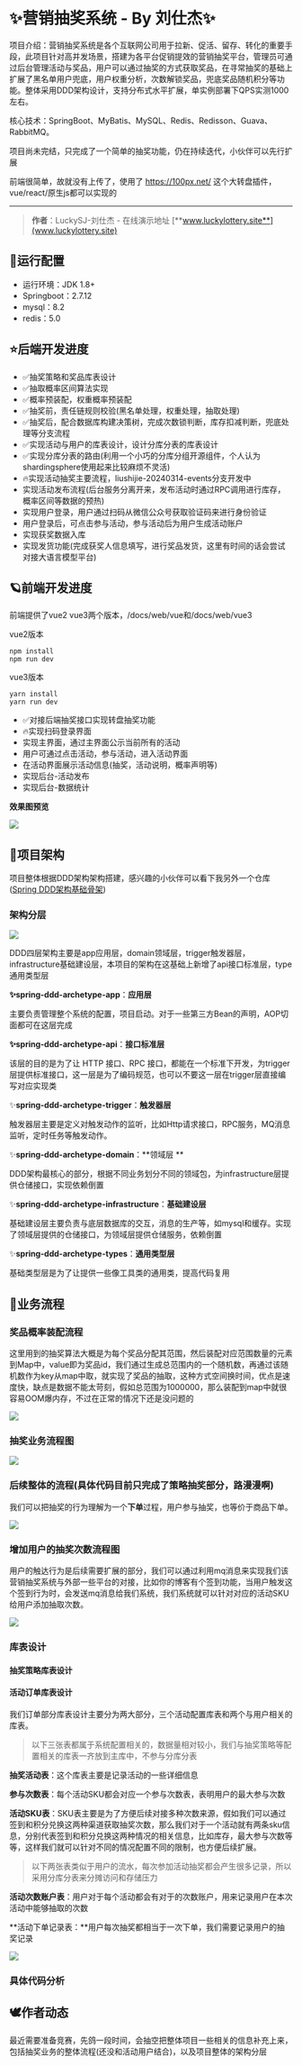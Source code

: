 # ✨营销抽奖系统 - By 刘仕杰✨

项目介绍：营销抽奖系统是各个互联网公司用于拉新、促活、留存、转化的重要手段，此项目针对高并发场景，搭建为各平台促销提效的营销抽奖平台，管理员可通过后台管理活动与奖品，用户可以通过抽奖的方式获取奖品，在寻常抽奖的基础上扩展了黑名单用户兜底，用户权重分析，次数解锁奖品，兜底奖品随机积分等功能。整体采用DDD架构设计，支持分布式水平扩展，单实例部署下QPS实测1000左右。

核心技术：SpringBoot、MyBatis、MySQL、Redis、Redisson、Guava、RabbitMQ。

项目尚未完结，只完成了一个简单的抽奖功能，仍在持续迭代，小伙伴可以先行扩展

前端很简单，故就没有上传了，使用了 https://100px.net/ 这个大转盘插件，vue/react/原生js都可以实现的

---

>**作者**：LuckySJ-刘仕杰 - 在线演示地址 [**www.luckylottery.site**](www.luckylottery.site)

## 💫运行配置

- 运行环境：JDK 1.8+
- Springboot：2.7.12
- mysql：8.2
- redis：5.0



## ⭐后端开发进度

- ✅抽奖策略和奖品库表设计
- ✅抽取概率区间算法实现
- ✅概率预装配，权重概率预装配
- ✅抽奖前，责任链规则校验(黑名单处理，权重处理，抽取处理)
- ✅抽奖后，配合数据库构建决策树，完成次数锁判断，库存扣减判断，兜底处理等分支流程
- ✅实现活动与用户的库表设计，设计分库分表的库表设计
- ✅实现分库分表的路由(利用一个小巧的分库分组开源组件，个人认为shardingsphere使用起来比较麻烦不灵活)
- 🔥实现活动抽奖主要流程，liushijie-20240314-events分支开发中
- 实现活动发布流程(后台服务分离开来，发布活动时通过RPC调用进行库存，概率区间等数据的预热)
- 实现用户登录，用户通过扫码从微信公众号获取验证码来进行身份验证
- 用户登录后，可点击参与活动，参与活动后为用户生成活动账户
- 实现获奖数据入库
- 实现发货功能(完成获奖人信息填写，进行奖品发货，这里有时间的话会尝试对接大语言模型平台)



## 🪐前端开发进度

前端提供了vue2 vue3两个版本，/docs/web/vue和/docs/web/vue3

vue2版本

```
npm install
npm run dev
```

vue3版本

```
yarn install
yarn run dev
```

- ✅对接后端抽奖接口实现转盘抽奖功能
- 🔥实现扫码登录界面
- 实现主界面，通过主界面公示当前所有的活动
- 用户可通过点击活动，参与活动，进入活动界面
- 在活动界面展示活动信息(抽奖，活动说明，概率声明等)
- 实现后台-活动发布
- 实现后台-数据统计

**效果图预览**

![](https://img-blog.csdnimg.cn/direct/9816127cb88f4e5aafd996c8ee32efbf.png)



## 🫧项目架构

项目整体根据DDD架构架构搭建，感兴趣的小伙伴可以看下我另外一个仓库([Spring DDD架构基础骨架](https://github.com/1321928757/spring-ddd-archetype))

### 架构分层

![](https://img-blog.csdnimg.cn/direct/e367e120dc7543d385f518fd5ff67267.png)

DDD四层架构主要是app应用层，domain领域层，trigger触发器层，infrastructure基础建设层，本项目的架构在这基础上新增了api接口标准层，type通用类型层

**✨spring-ddd-archetype-app**：**应用层**

主要负责管理整个系统的配置，项目启动。对于一些第三方Bean的声明，AOP切面都可在这层完成

**✨spring-ddd-archetype-api**：**接口标准层**

该层的目的是为了让 HTTP 接口、RPC 接口，都能在一个标准下开发，为trigger层提供标准接口，这一层是为了编码规范，也可以不要这一层在trigger层直接编写对应实现类

✨**spring-ddd-archetype-trigger**：**触发器层**

触发器层主要是定义对触发动作的监听，比如Http请求接口，RPC服务，MQ消息监听，定时任务等触发动作。

✨**spring-ddd-archetype-domain**：**领域层 **

DDD架构最核心的部分，根据不同业务划分不同的领域包，为infrastructure层提供仓储接口，实现依赖倒置

✨**spring-ddd-archetype-infrastructure**：**基础建设层**

基础建设层主要负责与底层数据库的交互，消息的生产等，如mysql和缓存。实现了领域层提供的仓储接口，为领域层提供仓储服务，依赖倒置

✨**spring-ddd-archetype-types**：**通用类型层**

基础类型层是为了让提供一些像工具类的通用类，提高代码复用



## 🐾业务流程

### 奖品概率装配流程

这里用到的抽奖算法大概是为每个奖品分配其范围，然后装配对应范围数量的元素到Map中，value即为奖品id，我们通过生成总范围内的一个随机数，再通过该随机数作为key从map中取，就实现了奖品的抽取，这种方式空间换时间，优点是速度快，缺点是数据不能太苛刻，假如总范围为1000000，那么装配到map中就很容易OOM爆内存，不过在正常的情况下还是没问题的

![](https://github.com/1321928757/static-resources/blob/main/yuque_diagram%20(5).jpg?raw=true)

### 抽奖业务流程图

![](https://github.com/1321928757/static-resources/blob/main/yuque_diagram%20(2).jpg?raw=true)

### 后续整体的流程(具体代码目前只完成了策略抽奖部分，路漫漫啊)

我们可以把抽奖的行为理解为一个**下单**过程，用户参与抽奖，也等价于商品下单。

![](https://github.com/1321928757/static-resources/blob/main/yuque_diagram%20(6).jpg?raw=true)

### 增加用户的抽奖次数流程图

用户的触达行为是后续需要扩展的部分，我们可以通过利用mq消息来实现我们该营销抽奖系统与外部一些平台的对接，比如你的博客有个签到功能，当用户触发这个签到行为时，会发送mq消息给我们系统，我们系统就可以针对对应的活动SKU给用户添加抽取次数。

![](https://github.com/1321928757/static-resources/blob/main/yuque_diagram%20(7).jpg?raw=true)



### 库表设计

#### **抽奖策略库表设计**



#### **活动订单库表设计**

我们订单部分库表设计主要分为两大部分，三个活动配置库表和两个与用户相关的库表。

> 以下三张表都属于系统配置相关的，数据量相对较小，我们与抽奖策略等配置相关的库表一齐放到主库中，不参与分库分表

**抽奖活动表**：这个库表主要是记录活动的一些详细信息

**参与次数表**：每个活动SKU都会对应一个参与次数表，表明用户的最大参与次数

**活动SKU表**：SKU表主要是为了方便后续对接多种次数来源，假如我们可以通过签到和积分兑换这两种渠道获取抽奖次数，那么我们对于一个活动就有两条sku信息，分别代表签到和积分兑换这两种情况的相关信息，比如库存，最大参与次数等等，这样我们就可以针对不同的情况配置不同的限制，也方便后续扩展。



> 以下两张表类似于用户的流水，每次参加活动抽奖都会产生很多记录，所以采用分库分表来分摊访问和存储压力

**活动次数账户表**：用户对于每个活动都会有对于的次数账户，用来记录用户在本次活动中能够抽取的次数

**活动下单记录表：**用户每次抽奖都相当于一次下单，我们需要记录用户的抽奖记录

![](https://github.com/1321928757/static-resources/blob/main/table.png?raw=true)


### 具体代码分析

## 🕊作者动态

最近需要准备竞赛，先鸽一段时间，会抽空把整体项目一些相关的信息补充上来，包括抽奖业务的整体流程(还没和活动用户结合)，以及项目整体的架构分层